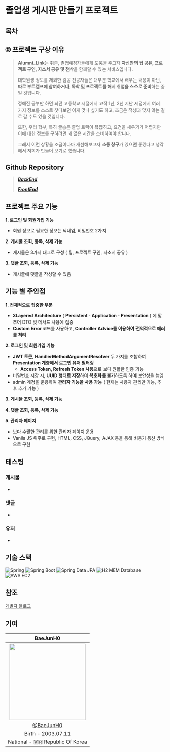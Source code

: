 # 졸업생 게시판 만들기 프로젝트

## 목차

## 🙄 프로젝트 구상 이유
> **Alumni_Link**는 취준, 졸업예정자들에게 도움을 주고자 **자신만의 팁 공유, 프로젝트 구인, 자소서 공유 및 첨삭**을 함께할 수 있는 서비스입니다.
> 
> 대학원생 정도를 제외한 컴공 전공자들은 대부분 학교에서 배우는 내용이 아닌, **따로 부트캠프에 참여하거나, 독학 및 프로젝트를 해서 취업을 스스로 준비**하는 중일 것입니다.
>
> 정해진 공부만 하면 되던 고등학교 시절에서 고작 1년, 2년 지난 시점에서 여러 가지 정보를 스스로 찾다보면 이게 맞나 싶기도 하고, 조금은 적성과 맞지 않는 길로 갈 수도 있을 것입니다.
>
> 또한, 우리 학부, 특히 글솝은 졸업 트랙이 복잡하고, 요건을 채우기가 어렵지만 이에 대한 정보를 구하려면 꽤 많은 시간을 소비하여야 합니다.
>
> 그래서 이런 상황을 조금이나마 개선해보고자 **소통 창구**가 있으면 좋겠다고 생각해서 저희가 만들어 보기로 했습니다.

## Github Repository
> [**_BackEnd_**](https://github.com/BaeJunH0/AlumniLink_BE)
>
> [**_FrontEnd_**](https://github.com/BaeJunH0/AlumniLink_FE)

## 프로젝트 주요 기능
**1. 로그인 및 회원가입 기능**
   - 회원 정보로 필요한 정보는 닉네임, 비밀번호 2가지
     
**2. 게시물 조회, 등록, 삭제 기능**
   - 게시물은 3가지 태그로 구성 ( 팁, 프로젝트 구인, 자소서 공유 )
     
**3. 댓글 조회, 등록, 삭제 기능**
   - 게시글에 댓글을 작성할 수 있음

## 기능 별 주안점
**1. 전체적으로 집중한 부분**
   - **3Layered Architecture** ( **Persistent - Application - Presentation** ) 에 맞추어 DTO 및 메서드 사용에 집중
   - **Custom Error 코드**를 사용하고, **Controller Advice를 이용하여 전역적으로 에러를 처리**
    
**2. 로그인 및 회원가입 기능**
   - **JWT 토큰**, **HandlerMethodArgumentResolver** 두 가지를 조합하여 **Presentation 계층에서 로그인 유저 필터링**
      - **Access Token, Refresh Token 사용**으로 보다 원활한 인증 가능
   - 비밀번호 저장 시, **UUID 형태로 저장**하여 **복호화를 불가**하도록 하여 보안성을 높임
   - admin 계정을 운용하여 **관리자 기능을 사용 가능** ( 현재는 사용자 관리만 가능, 추후 추가 가능 )
    
**3. 게시물 조회, 등록, 삭제 기능**

**4. 댓글 조회, 등록, 삭제 기능**

**5. 관리자 페이지**
   - 보다 수월한 관리를 위한 관리자 페이지 운용
   - Vanila JS 위주로 구현, HTML, CSS, JQuery, AJAX 등을 통해 비동기 통신 방식으로 구현 
    
## 테스팅
### 게시물
- 
### 댓글
- 
### 유저
- 

## 기술 스택
![Spring](https://img.shields.io/badge/Spring-6DB33F?style=flat-square&logo=spring&logoColor=white)
![Spring Boot](https://img.shields.io/badge/Spring%20Boot-6DB33F?style=flat-square&logo=springboot&logoColor=white)
![Spring Data JPA](https://img.shields.io/badge/Spring%20Data%20JPA-6DB33F?style=flat-square&logo=spring&logoColor=white)
![H2 MEM Database](https://img.shields.io/badge/H2-1D539F?style=flat-square&logo=h2&logoColor=white)
![AWS EC2](https://img.shields.io/badge/AWS%20EC2-FF9900?style=flat-square&logo=amazonaws&logoColor=white)

## 참조
[개발자 블로그](https://velog.io/@baejunh0/posts)

## 기여
|                     BaeJunH0                       |
| :------------------------------------------------: |
| <img width="240px" src="https://avatars.githubusercontent.com/u/114082026?v=4" /> |
|     [@BaeJunH0](https://github.com/BaeJunH0)       |
|                 Birth - 2003.07.11                 |
|          National - 🇰🇷 Republic Of Korea           |
